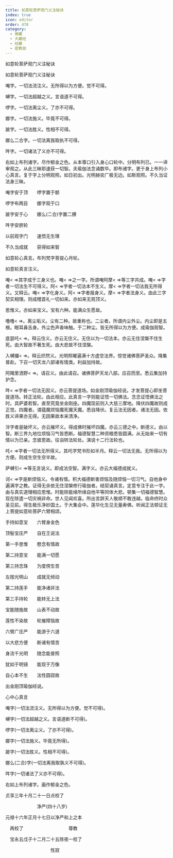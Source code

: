 ```yaml
---
title: 如意轮菩萨观门义注秘诀
index: true
icon: editor
order: 478
category:
  - 佛藏
  - 大藏经
  - 经藏
  - 密教部
---
```


  如意轮菩萨观门义注秘诀  

如意轮菩萨观门义注秘诀  

唵字。一切法流注义。无所得以为方便。觉不可得。  

嚩字。一切法超越之义。言语道不可得。  

啰字。一切法离尘义。了亦不可得。  

娜字。一切法施义。毕竟不可得。  

跛字。一切法胜义。性相不可得。  

娜么二合字。一切法离我取执不可得。  

吽字。一切诸法了义亦不可得。  

右如上布列诸字。尽作郁金之色。从本尊口引入身心口轮中。分明布列已。一一谛审观之。从此三昧耶速获一切智。夫瑜伽法念诵数毕。即布诸字。更于身上布列小心真言。复于字上分明观照。如日初出。光明赫奕广极无边。如斯观照。不久当证法身三昧。  

唵字安于顶　　啰字置于额  

啰字布两目　　娜字观于口  

跛字安于心　　娜么(二合)字置二膊  

吽字安脐轮  

以前观字门　　速悟无生理  

不久当成就　　获得如来智  

如意轮心真言。布列梵字菩提心月轮。  

如意轮真言注义。  

唵< =>其字成于三身义也。唵< =>之一字。所谓唵阿摩< =>等三字共成。唵< =>字者一切法生不可得义。阿< =>字者一切法本不生义。摩< =>字者一切法我无所得义。又释云。唵< =>字化身义。阿< =>字者报身义。摩< =>字者法身义。由此三字契实相理。则成稽首礼一切如来。亦如来无观顶义。  

思惟义。亦如来宝义。宝有六种。能满众生愿故。  

噜噜< =>。离尘垢义。尘有二种。故重称也。二尘者。所谓内尘外尘。内尘即是五根。眼耳鼻舌身。外尘色声香味触。于二种尘。皆无所得以为方便。成瑜伽观智。  

底瑟吒< =>。释云住义。亦云无住义。无住以为一切法本。亦云无住涅槃不住生死。由大智故不著生死。由大悲故不住涅槃。  

入嚩攞< =>。释云炽然义。光明照曜遍满十方虚空法界。惊觉诸佛菩萨圣众。降集普赴。下召一切天龙八部诸有情类。利益加持故。  

阿羯里洒野< =>。请召义。由此请召。诸佛菩萨天龙八部。应召而至。悉云集加持护念。  

吽< =>字者一切法无因义。亦云菩提道场。如金刚顶瑜伽经说。才发菩提心即坐菩提道场。转正法轮。由此相应。此真言一字则能证悟一切佛法。念念证悟佛法之时。具萨婆若智。直至究竟坐金刚座。四魔现前则入大慈三摩地。降伏四魔故则成正觉。四魔者。谓蕴魔烦恼魔死魔天魔。悉自降伏。复云法无因者。诸法无因。依胜义谛果亦无得。无因果故本来清净。  

泮字者是破坏义。亦云摧坏义。得成佛时摧坏四魔。亦云三德之中。断德义。由以智。断三界九地位烦恼习气皆悉断。福德智慧二种资粮悉皆圆满。从无始来一切有情以为已亲。念彼恩故。往诣转法轮处。演说十二行法轮也。  

吒< =>字者一切法无所得义。其吒字梵书形如半月。释云一切法无我。无所得以为方便。则成生空生空半故。  

萨嚩引< =>等无言说义。即成法空智。满字义。亦云大福德成就义。  

诃< =>字是断烦恼义。令诸有情。积大福德断害烦恼及随烦恼一切习气。自他身中遍满字之教。证得无余依无住涅槃修行瑜伽者。结契诵真言。定意专注于此一字。由与真实道理相应思惟。时能除能缘所缘自他平等同体大悲。顿集一切福德智慧。现在除遣一切灾祸非命。世人见闻欢喜。所出言辞天人敬顺不敢违越。临命终时众圣见前。得生极乐净妙国土。于大集会中。莲华化生见无量寿佛。听闻正法顿证无上菩提如意轮菩萨六臂相颂。  

手持如意宝　　六臂身金色  

顶髻宝庄严　　自在王说法  

第一手思惟　　愍念有情故  

第二持意宝　　能满一切愿  

第三持念珠　　为度傍生苦  

左按光明山　　成就无倾动  

第二持莲手　　能净诸非法  

第三手持轮　　能转无上法  

宝能随施故　　山表不动故  

莲性不染故　　轮摧障恼故  

六臂广庄严　　能游于六道  

以大悲方便　　断诸有情苦  

身流千光明　　随念能普照  

犹如于明镜　　能现于万像  

自心本不生　　法性圆寂故  

出金刚顶瑜伽经说。  

心中心真言  

唵字(一切法流注义。无所得以为方便。觉不可得)。  

嚩字(一切法超越之义。言语道断不可得)。  

啰字(一切法离尘义。了亦不可得)。  

娜字(一切法施义。毕竟无所得)。  

跛字(一切法胜义。性相不可得)。  

娜么(二合)字(一切法离我取孰义不可得)。  

吽字(一切诸法了义亦不可得)。  

右如上布列诸字。画作郁金之色。  

贞享三年十月二十一日点校了  

　　　　　　　净严(四十八岁)  

元禄十六年正月十七日以净严和上之本  

　再校了　　　　　　　　　　尊教  

　宝永五戊子十二月二十五除夜一校了  

　　　　　　　　　　性寂  
